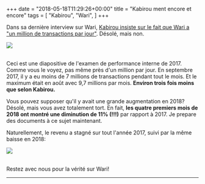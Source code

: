 +++
date = "2018-05-18T11:29:26+00:00"
title = "Kabirou ment encore et encore"
tags = [
    "Kabirou",
    "Wari",
]
+++

Dans sa dernière interview sur Wari, [Kabirou insiste sur le fait que Wari a "un million de transactions par jour"](http://jubanti.com/actualite/pourquoi-wari-gene-comment-tigo-la-echappe-les-manoeuvres-de-xavier-niel-kabirou-mbodje-dit-tout-interview/). Désolé, mais non.

<div class="container" style="width:auto">
  <a target="blank" href="https://res.cloudinary.com/vincentstradic/image/upload/v1525876841/work/transactions2017.jpg">
    <img src="https://res.cloudinary.com/vincentstradic/image/upload/v1525876841/work/transactions2017.jpg" style="max-width:100%">
  </a>
</div>

<!--more-->
<br>

Ceci est une diapositive de l'examen de performance interne de 2017. Comme vous le voyez, pas même près d'un million par jour. En septembre 2017, il y a eu moins de 7 millions de transactions pendant tout le mois. Et le maximum était en août avec 9,7 millions par mois. **Environ trois fois moins que selon Kabirou.**

Vous pouvez supposer qu'il y avait une grande augmentation en 2018? Désolé, mais vous avez totalement tort. En fait, **les quatre premiers mois de 2018 ont montré une diminution de 11% (!!!)** par rapport à 2017. Je prepare des documents à ce sujet maintenant.

Naturellement, le revenu a stagné sur tout l'année 2017, suivi par la même baisse en 2018:

<div class="container" style="width:auto">
  <a target="blank" href="https://res.cloudinary.com/vincentstradic/image/upload/v1525876997/work/revenue2017.jpg">
    <img src="https://res.cloudinary.com/vincentstradic/image/upload/v1525876997/work/revenue2017.jpg" style="max-width:100%">
  </a>
</div>
<br>


Restez avec nous pour la vérité sur Wari!
<hr>
